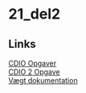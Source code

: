# 21_del2

## Links
<a href="https://drive.google.com/drive/folders/0B1qlt-Xd6kaQRVpuYThCVUhCbkk">CDIO Opgaver</a> <br>
<a href="https://docs.google.com/document/d/1Tji1TduZNTFgxBp9-xEWIAVCdO4z4imr9Q7NUDijNdA/edit">CDIO 2 Opgave</a> <br>
<a href="https://drive.google.com/drive/folders/0B-pPbZ8YwfkFQjJ0dVhYRkxiZ2c">Vægt dokumentation</a> <br>

